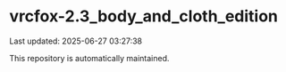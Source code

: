 # vrcfox-2.3_body_and_cloth_edition

Last updated: 2025-06-27 03:27:38

This repository is automatically maintained.
